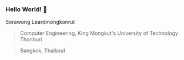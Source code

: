 ### Hello World! 👋

Sorawong Leardmongkonrut

> Computer Engineering, King Mongkut's University of Technology Thonburi

> Bangkok, Thailand 
